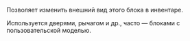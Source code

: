 Позволяет изменить внешний вид этого блока в инвентаре.

Используется дверями, рычагом и др., часто — блоками с пользовательской моделью.